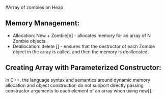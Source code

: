 #Array of zombies on Heap 

## Memory Management:
- Allocation: New + Zombie[n] - allocates memory for an array of N Zombie objects.
- Deallocation: delete [] - ensures that the destructor of each Zombie object in the array is called, 
and then the memory is deallocated.

## Creating Array with Parameterized Constructor: 
In C++, the language syntax and semantics around dynamic memory allocation and object construction 
do not support directly passing constructor arguments to each element of an array when using new[]. 